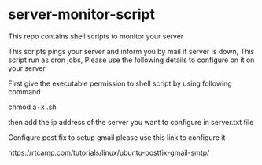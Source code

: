 # server-monitor-script
This repo contains  shell scripts to monitor your server

This scripts pings your server and inform you by mail if server is down, This script run as cron jobs, Please use the following details to configure on it on your server

First give the executable permission to shell script by using following command

chmod a+x <SCRIPT-NAME>.sh

then add the ip address of the server you want to configure in server.txt file

Configure post fix to setup gmail please use this link to configure it

https://rtcamp.com/tutorials/linux/ubuntu-postfix-gmail-smtp/
